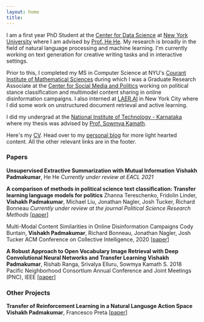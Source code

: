 ```yaml
---
layout: home
title: 
---
```

I am a first year PhD Student at the [Center for Data Science](https://cds.nyu.edu/) at [New York University](https://www.nyu.edu/) where I am advised by [Prof. He He](https://hhexiy.github.io/). My research is broadly in the field of natural language processing and machine learning. I'm currently working on text generation for creative writing tasks and in interactive settings. 

Prior to this, I completed my MS in Computer Science at NYU's [Courant Institute of Mathematical Sciences](https://cims.nyu.edu/) during which I was a Graduate Research Associate at the [Center for Social Media and Politics](https://csmapnyu.org/) working on political stance classification and multimodel content sharing in online disinformation campaigns. I also interned at [LAER.AI](http://laer.ai/) in New York City where I did some work on unstructured document retrieval and active learning. 

I did my undergrad at the [National Institute of Technology - Karnataka](https://www.nitk.ac.in/) where my thesis was advised by [Prof. Sowmya Kamath](https://infotech.nitk.ac.in/faculty/sowmya-kamath-s).

Here's my [CV](./assets/img/cv.pdf). Head over to my [personal blog](https://paddyspen.wordpress.com/) for more light hearted content. All the other relevant links are in the footer. 

### Papers

**Unsupervised Extractive Summarization with Mutual Information**
**Vishakh Padmakumar**, He He
*Currently under review at EACL 2021*

**A comparison of methods in political science text classification: Transfer learning language models for politics**
Zhanna Tereschenko, Fridolin Linder, **Vishakh Padmakumar**, Michael Liu, Jonathan Nagler, Josh Tucker, Richard Bonneau
*Currently under review at the journal Political Science Research Methods*
\[[paper](https://papers.ssrn.com/sol3/papers.cfm?abstract_id=3724644)\] 

Multi-Modal Content Similarities in Online Disinformation Campaigns
Cody Buntain, **Vishakh Padmakumar**, Richard Bonneau, Jonathan Nagler, Josh Tucker
ACM Conference on Collective Intelligence, 2020
\[[paper](http://brandlane.dk/ci/2020/wa_files/68%20artificial%20dissimilarity.%20multi-modal%20content%20similarities%20in%20online%20campaigns.pdf)\]

**A Robust Approach to Open Vocabulary Image Retrieval with Deep Convolutional Neural Networks and Transfer Learning**
**Vishakh Padmakumar**, Rishab Ranga, Srivalya Elluru, Sowmya Kamath S.
2018 Pacific Neighborhood Consortium Annual Conference and Joint Meetings (PNC), IEEE
\[[paper](https://ieeexplore.ieee.org/document/8579473)\]

### Other Projects 

**Transfer of Reinforcement Learning in a Natural Language Action Space**
**Vishakh Padmakumar**, Francesco Preta
\[[paper](https://drive.google.com/file/d/0B3oSiqIGgDjMRUVaVF9Gclk3Z2wwWUp4TGFxODhiZzYwWE1B/view?usp=sharing)\]

